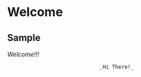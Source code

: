<html>
  <head>
	<title>Welcome!</title>
  </head>
  <body>
    
# Welcome
## Sample

_Welcome!!!_

<span style="text-align:center">
  
	_Hi There!_

 </span>
</body>
</html>